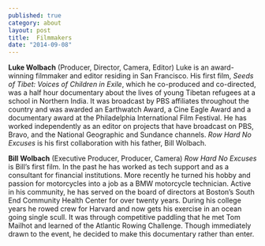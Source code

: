 ```yaml
---
published: true
category: about
layout: post
title:  Filmmakers
date: "2014-09-08"
---
```


<b>Luke Wolbach</b> (Producer, Director, Camera, Editor)
Luke is an award-winning filmmaker and editor residing in San Francisco. His first film, <i>Seeds of Tibet: Voices of Children in Exile</i>, which he co-produced and co-directed, was a half hour documentary about the lives of young Tibetan refugees at a school in Northern India. It was broadcast by PBS affiliates throughout the country and was awarded an Earthwatch Award, a Cine Eagle Award and a documentary award at the Philadelphia International Film Festival. He has worked independently as an editor on projects that have broadcast on PBS, Bravo, and the National Geographic and Sundance channels. <i>Row Hard No Excuses</i> is his first collaboration with his father, Bill Wolbach.

<b>Bill Wolbach</b> (Executive Producer, Producer, Camera)
<i>Row Hard No Excuses</i> is Bill’s first film. In the past he has worked as tech support and as a consultant for financial institutions. More recently he turned his hobby and passion for motorcycles into a job as a BMW motorcycle technician. Active in his community, he has served on the board of directors at Boston’s South End Community Health Center for over twenty years. During his college years he rowed crew for Harvard and now gets his exercise in an ocean going single scull. It was through competitive paddling that he met Tom Mailhot and learned of the Atlantic Rowing Challenge. Though immediately drawn to the event, he decided to make this documentary rather than enter. 